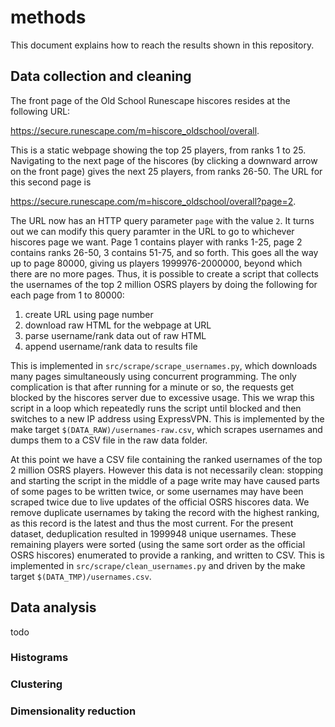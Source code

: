 methods
=======

This document explains how to reach the results shown in this repository.

Data collection and cleaning
----------------------------

The front page of the Old School Runescape hiscores resides at the following URL:

https://secure.runescape.com/m=hiscore_oldschool/overall.

This is a static webpage showing the top 25 players, from ranks 1 to 25. Navigating to the next page of the hiscores (by clicking a downward arrow on the front page) gives the next 25 players, from ranks 26-50. The URL for this second page is

https://secure.runescape.com/m=hiscore_oldschool/overall?page=2.

The URL now has an HTTP query parameter `page` with the value `2`. It turns out we can modify this query paramter in the URL to go to whichever hiscores page we want. Page 1 contains player with ranks 1-25, page 2 contains ranks 26-50, 3 contains 51-75, and so forth. This goes all the way up to page 80000, giving us players 1999976-2000000, beyond which there are no more pages. Thus, it is possible to create a script that collects the usernames of the top 2 million OSRS players by doing the following for each page from 1 to 80000:

1. create URL using page number
2. download raw HTML for the webpage at URL
3. parse username/rank data out of raw HTML
4. append username/rank data to results file

This is implemented in `src/scrape/scrape_usernames.py`, which downloads many pages simultaneously using concurrent programming. The only complication is that after running for a minute or so, the requests get blocked by the hiscores server due to excessive usage. This we wrap this script in a loop which repeatedly runs the script until blocked and then switches to a new IP address using ExpressVPN. This is implemented by the make target `$(DATA_RAW)/usernames-raw.csv`, which scrapes usernames and dumps them to a CSV file in the raw data folder.

At this point we have a CSV file containing the ranked usernames of the top 2 million OSRS players. However this data is not necessarily clean: stopping and starting the script in the middle of a page write may have caused parts of some pages to be written twice, or some usernames may have been scraped twice due to live updates of the official OSRS hiscores data. We remove duplicate usernames by taking the record with the highest ranking, as this record is the latest and thus the most current. For the present dataset, deduplication resulted in 1999948 unique usernames. These remaining players were sorted (using the same sort order as the official OSRS hiscores) enumerated to provide a ranking, and written to CSV. This is implemented in `src/scrape/clean_usernames.py` and driven by the make target `$(DATA_TMP)/usernames.csv`.

Data analysis
-------------

todo

### Histograms
### Clustering
### Dimensionality reduction
